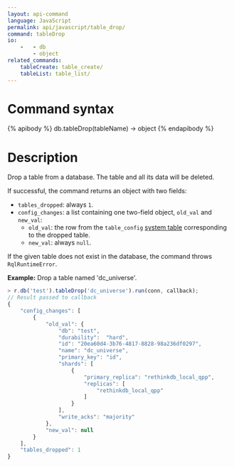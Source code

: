 ```yaml
---
layout: api-command
language: JavaScript
permalink: api/javascript/table_drop/
command: tableDrop
io:
    -   - db
        - object
related_commands:
    tableCreate: table_create/
    tableList: table_list/
---
```


# Command syntax #

{% apibody %}
db.tableDrop(tableName) &rarr; object
{% endapibody %}

# Description #

Drop a table from a database. The table and all its data will be deleted.

If successful, the command returns an object with two fields:

* `tables_dropped`: always `1`.
* `config_changes`: a list containing one two-field object, `old_val` and `new_val`:
    * `old_val`: the row from the `table_config` [system table](/docs/system-tables/) corresponding to the dropped table.
    * `new_val`: always `null`.

If the given table does not exist in the database, the command throws `RqlRuntimeError`.

__Example:__ Drop a table named 'dc_universe'.

```js
> r.db('test').tableDrop('dc_universe').run(conn, callback);
// Result passed to callback
{
    "config_changes": [
        {
            "old_val": {
                "db": "test",
                "durability":  "hard",
                "id": "20ea60d4-3b76-4817-8828-98a236df0297",
                "name": "dc_universe",
                "primary_key": "id",
                "shards": [
                    {
                        "primary_replica": "rethinkdb_local_qpp",
                        "replicas": [
                            "rethinkdb_local_qpp"
                        ]
                    }
                ],
                "write_acks": "majority"
            },
            "new_val": null
        }
    ],
    "tables_dropped": 1
}
```


